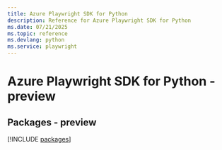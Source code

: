 ```yaml
---
title: Azure Playwright SDK for Python
description: Reference for Azure Playwright SDK for Python
ms.date: 07/21/2025
ms.topic: reference
ms.devlang: python
ms.service: playwright
---
```

# Azure Playwright SDK for Python - preview
## Packages - preview
[!INCLUDE [packages](playwright-index.md)]